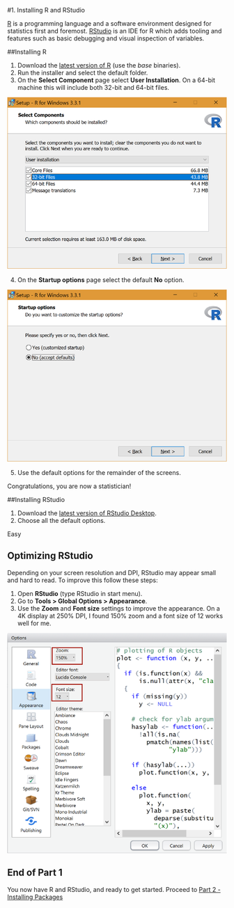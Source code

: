 #1. Installing R and RStudio

[R](https://www.r-project.org/) is a programming language and a software environment designed for statistics first and foremost. [RStudio](https://www.rstudio.com/) is an IDE for R which adds tooling and features such as basic debugging and visual inspection of variables.

##Installing R

1. Download the [latest version of R](https://cran.r-project.org/mirrors.html) (use the _base_ binaries).
2. Run the installer and select the default folder.
3. On the __Select Component__ page select __User Installation__. On a 64-bit machine this will include both 32-bit and 64-bit files.

![01-installer-select-components](Part1-Content/01-installer-select-components.png)

4. On the __Startup options__ page select the default __No__ option.

![02-startup-options](Part1-Content/02-startup-options.png)

5. Use the default options for the remainder of the screens.

Congratulations, you are now a statistician!


##Installing RStudio

1. Download the [latest version of RStudio Desktop](https://www.rstudio.com/products/rstudio/download3/).
2. Choose all the default options.

Easy


## Optimizing RStudio

Depending on your screen resolution and DPI, RStudio may appear small and hard to read. To improve this follow these steps:

1. Open __RStudio__ (type RStudio in start menu).
1. Go to __Tools > Global Options > Appearance__.
2. Use the __Zoom__ and __Font size__ settings to improve the appearance. On a 4K display at 250% DPI, I found 150% zoom and a font size of 12 works well for me.


![03-zoom](Part1-Content/03-zoom.png)

## End of Part 1

You now have R and RStudio, and ready to get started. Proceed to [Part 2 - Installing Packages](Part2-Installing-Packages.md)
